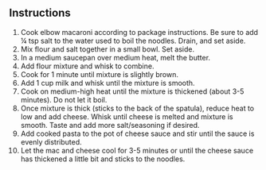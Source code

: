## Instructions
1. Cook elbow macaroni according to package instructions. Be sure to add ¼ tsp salt to the water used to boil the noodles. Drain, and set aside.
2. Mix flour and salt together in a small bowl. Set aside.
3. In a medium saucepan over medium heat, melt the butter.
4. Add flour mixture and whisk to combine.
5. Cook for 1 minute until mixture is slightly brown.
6. Add 1 cup milk and whisk until the mixture is smooth.
7. Cook on medium-high heat until the mixture is thickened (about 3-5 minutes). Do not let it boil.
8. Once mixture is thick (sticks to the back of the spatula), reduce heat to low and add cheese. Whisk until cheese is melted and mixture is smooth. Taste and add more salt/seasoning if desired.
9. Add cooked pasta to the pot of cheese sauce and stir until the sauce is evenly distributed.
10. Let the mac and cheese cool for 3-5 minutes or until the cheese sauce has thickened a little bit and sticks to the noodles.